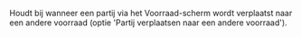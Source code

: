 Houdt bij wanneer een partij via het Voorraad-scherm wordt verplaatst naar een andere voorraad (optie 'Partij verplaatsen naar een andere voorraad').
